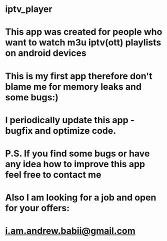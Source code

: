 # iptv_player
# This app was created for people who want to watch m3u iptv(ott) playlists on android devices
# This is my first app therefore don't blame me for memory leaks and some bugs:)
# I periodically update this app - bugfix and optimize code.
# P.S. If you find some bugs or have any idea how to improve this app feel free to contact me 
# Also I am looking for a job and open for your offers:
# i.am.andrew.babii@gmail.com
